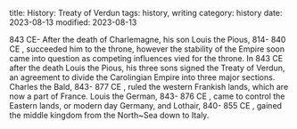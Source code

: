 title: History: Treaty of Verdun
tags: history, writing
category: history
date: 2023-08-13
modified: 2023-08-13


843 CE-
After the death of Charlemagne, his
son Louis the Pious, 814-
840 CE
, succeeded him to the throne,
however the stability of the Empire soon came into question as
competing influences vied for the throne. In 843 CE
 after the
death Louis the Pious, his three sons signed the
Treaty of Verdun, an agreement to divide the Carolingian Empire into
three major sections. Charles the Bald, 843-
877 CE
, ruled the
western Frankish lands, which are now a part of France. Louis the
German, 843-
876 CE
, came to control the Eastern lands, or modern
day Germany, and Lothair, 840-
855 CE
, gained the middle
kingdom from the North~Sea down to Italy.




